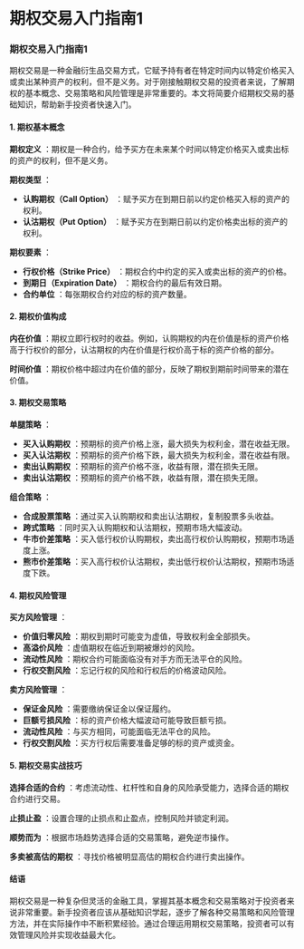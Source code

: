 # 期权交易入门指南1

### 期权交易入门指南1

期权交易是一种金融衍生品交易方式，它赋予持有者在特定时间内以特定价格买入或卖出某种资产的权利，但不是义务。对于刚接触期权交易的投资者来说，了解期权的基本概念、交易策略和风险管理是非常重要的。本文将简要介绍期权交易的基础知识，帮助新手投资者快速入门。

#### 1. 期权基本概念

 **期权定义** ：期权是一种合约，给予买方在未来某个时间以特定价格买入或卖出标的资产的权利，但不是义务。

 **期权类型** ：

* **认购期权（Call Option）** ：赋予买方在到期日前以约定价格买入标的资产的权利。
* **认沽期权（Put Option）** ：赋予买方在到期日前以约定价格卖出标的资产的权利。

 **期权要素** ：

* **行权价格（Strike Price）** ：期权合约中约定的买入或卖出标的资产的价格。
* **到期日（Expiration Date）** ：期权合约的最后有效日期。
* **合约单位** ：每张期权合约对应的标的资产数量。

#### 2. 期权价值构成

 **内在价值** ：期权立即行权时的收益。例如，认购期权的内在价值是标的资产价格高于行权价的部分，认沽期权的内在价值是行权价高于标的资产价格的部分。

 **时间价值** ：期权价格中超过内在价值的部分，反映了期权到期前时间带来的潜在价值。

#### 3. 期权交易策略

 **单腿策略** ：

* **买入认购期权** ：预期标的资产价格上涨，最大损失为权利金，潜在收益无限。
* **买入认沽期权** ：预期标的资产价格下跌，最大损失为权利金，潜在收益有限。
* **卖出认购期权** ：预期标的资产价格不涨，收益有限，潜在损失无限。
* **卖出认沽期权** ：预期标的资产价格不跌，收益有限，潜在损失无限。

 **组合策略** ：

* **合成股票策略** ：通过买入认购期权和卖出认沽期权，复制股票多头收益。
* **跨式策略** ：同时买入认购期权和认沽期权，预期市场大幅波动。
* **牛市价差策略** ：买入低行权价认购期权，卖出高行权价认购期权，预期市场适度上涨。
* **熊市价差策略** ：买入高行权价认沽期权，卖出低行权价认沽期权，预期市场适度下跌。

#### 4. 期权风险管理

 **买方风险管理** ：

* **价值归零风险** ：期权到期时可能变为虚值，导致权利金全部损失。
* **高溢价风险** ：虚值期权在临近到期被爆炒的风险。
* **流动性风险** ：期权合约可能面临没有对手方而无法平仓的风险。
* **行权交割风险** ：忘记行权的风险和行权后的价格波动风险。

 **卖方风险管理** ：

* **保证金风险** ：需要缴纳保证金以保证履约。
* **巨额亏损风险** ：标的资产价格大幅波动可能导致巨额亏损。
* **流动性风险** ：与买方相同，可能面临无法平仓的风险。
* **行权交割风险** ：买方行权后需要准备足够的标的资产或资金。

#### 5. 期权交易实战技巧

 **选择合适的合约** ：考虑流动性、杠杆性和自身的风险承受能力，选择合适的期权合约进行交易。

 **止损止盈** ：设置合理的止损点和止盈点，控制风险并锁定利润。

 **顺势而为** ：根据市场趋势选择合适的交易策略，避免逆市操作。

 **多卖被高估的期权** ：寻找价格被明显高估的期权合约进行卖出操作。

#### 结语

期权交易是一种复杂但灵活的金融工具，掌握其基本概念和交易策略对于投资者来说非常重要。新手投资者应该从基础知识学起，逐步了解各种交易策略和风险管理方法，并在实际操作中不断积累经验。通过合理运用期权交易策略，投资者可以有效管理风险并实现收益最大化。

